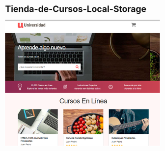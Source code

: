 # Tienda-de-Cursos-Local-Storage
![Tienda Local Storage](https://github.com/estevg/Tienda-de-Cursos-Local-Storage/blob/master/docs/Screenshot_1.png)

